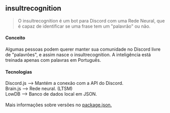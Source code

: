 ## insultrecognition

> O insultrecognition é um bot para Discord com uma Rede Neural, que é capaz de identificar se uma frase tem um "palavrão" ou não.

#### Conceito

Algumas pessoas podem querer manter sua comunidade no Discord livre de "palavrões", e assim nasce o insultrecognition. A inteligência está treinada apenas com palavras em Português.

#### Tecnologias

Discord.js --> Mantém a conexão com a API do Discord.  
Brain.js --> Rede neural. (LTSM)  
LowDB --> Banco de dados local em JSON.  
<br/>
Mais informações sobre versões no [package.json.](https://github.com/gepetojj/insultrecognition/blob/master/package.json)